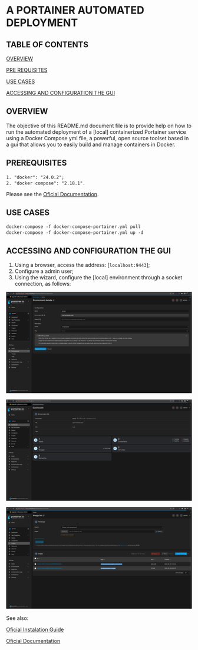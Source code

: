 # A PORTAINER AUTOMATED DEPLOYMENT

## TABLE OF CONTENTS

[OVERVIEW](#overview)

[PRE REQUISITES](#prerequisites)

[USE CASES](#use-cases)

[ACCESSING AND CONFIGURATION THE GUI](#accessing-and-configuration-the-gui)

## OVERVIEW

The objective of this README.md document file is to provide help on how to run the automated deployment of a [local] containerized Portainer service using a Docker Compose yml file, a powerful, open source toolset based in a gui that allows you to easily build and manage containers in Docker.

## PREREQUISITES

```
1. "docker": "24.0.2";
2. "docker compose": "2.18.1".
```

Please see the [Oficial Documentation](https://hub.docker.com/r/postgis/postgis).

## USE CASES

```
docker-compose -f docker-compose-portainer.yml pull
docker-compose -f docker-compose-portainer.yml up -d
```

## ACCESSING AND CONFIGURATION THE GUI

1. Using a browser, access the address: [`localhost:9443`];
2. Configure a admin user;  
3. Using the wizard, configure the [local] environment through a socket connection, as follows:

![](./assets/readMeMd/portainer1.png)

![](./assets/readMeMd/portainer2.png)

![](./assets/readMeMd/portainer3.png)

See also:

[Oficial Instalation Guide](https://docs.portainer.io/start/install-ce)

[Oficial Documentation](https://docs.portainer.io/)